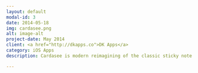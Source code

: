 ```yaml
---
layout: default
modal-id: 3
date: 2014-05-18
img: cardasee.png
alt: image-alt
project-date: May 2014
client: <a href="http://dkapps.co">DK Apps</a>
category: iOS Apps
description: Cardasee is modern reimagining of the classic sticky note for your iPhone. Think of your notes as a deck of cards instead of endless lists. Peacefully flick through them with gesturesand enjoy the smooth animations of Cardasee. Check it out <a href="http://getcardasee.dkapps.co">here</a>.

---
```

